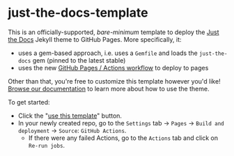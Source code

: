 # just-the-docs-template

This is an officially-supported, *bare-minimum* template to deploy the [Just the Docs](https://just-the-docs.github.io/just-the-docs/) Jekyll theme to GitHub Pages. More specifically, it:

- uses a gem-based approach, i.e. uses a `Gemfile` and loads the `just-the-docs` gem (pinned to the latest stable)
- uses the new [GitHub Pages / Actions workflow](https://github.blog/changelog/2022-07-27-github-pages-custom-github-actions-workflows-beta/) to deploy to pages

Other than that, you're free to customize this template however you'd like! [Browse our documentation](https://just-the-docs.github.io/just-the-docs/) to learn more about how to use the theme.

To get started:

- Click the "[use this template](https://github.com/just-the-docs/just-the-docs-template/generate)" button.
- In your newly created repo, go to the `Settings` tab -> `Pages` -> `Build and deployment` -> `Source`: `GitHub Actions`.
  - If there were any failed Actions, go to the `Actions` tab and click on `Re-run jobs`.
